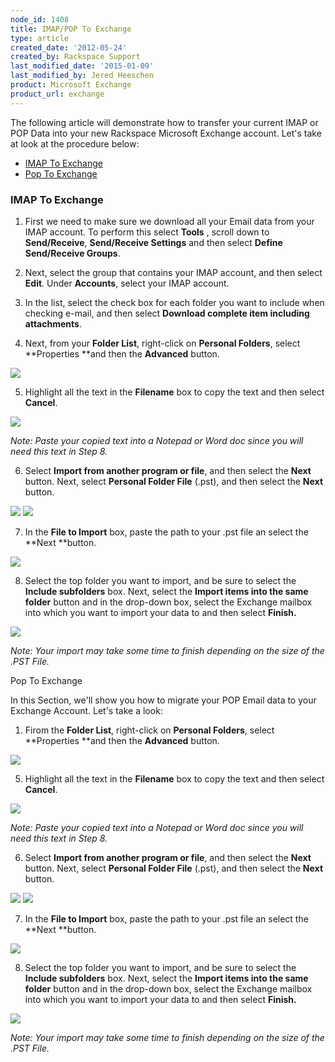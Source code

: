 ```yaml
---
node_id: 1408
title: IMAP/POP To Exchange
type: article
created_date: '2012-05-24'
created_by: Rackspace Support
last_modified_date: '2015-01-09'
last_modified_by: Jered Heeschen
product: Microsoft Exchange
product_url: exchange
---
```


<div>

<div>

<span><span><span>The following article will demonstrate how to transfer
your current IMAP or POP Data into your new Rackspace Microsoft Exchange
account. Let's take at look at the procedure below:</span></span></span>

</div>

-   <span>[<span><span>IMAP To Exchange</span></span>](#IMAP)</span>
-   <span>[<span><span>Pop To Exchange</span></span>](#POP)</span>

<div>

<span><span><span><span></span></span></span></span>

</div>

<div>



</div>

### <span><span><span><span>IMAP To Exchange</span></span></span></span>

<div>



</div>

1.  <div>

    <span><span><span><span>First we need to make sure we download all
    your Email data from your IMAP account. To perform this select
    </span>**Tools** , scroll down to **Send/Receive**, **Send/Receive
    Settings** and then select **Define Send/Receive
    Groups**.</span></span></span>

    </div>

<!-- -->

2.  <div>

    <span><span><span>Next, select the group that contains your IMAP
    account, and then select **Edit**. Under **Accounts**, select your
    IMAP account.</span></span></span>

    </div>

3.  <div>

    <span><span><span>In the list, select the check box for each folder
    you want to include when checking e-mail, and then select **Download
    complete item including attachments**.</span></span></span>

    </div>

4.  <span><span><span>Next, from your **Folder List**, right-click
    on **Personal Folders**, select **Properties **and then
    the **Advanced** button.</span></span></span>

<div>

![](http://c15047832.r32.cf2.rackcdn.com/1.png)

</div>

<div>



</div>

5.  <span><span><span>Highlight all the text in the **Filename** box to
    copy the text and then select **Cancel**.</span></span></span>

<div>

![](http://c15047832.r32.cf2.rackcdn.com/three.png)

</div>

<div>



</div>

<div>

*<span><span><span>Note: Paste your copied text into a Notepad or Word
doc since you will need this text in Step 8.</span></span></span>*

</div>

6.  <span><span><span>Select **Import from another program or file**,
    and then select the **Next** button. Next, select **Personal Folder
    File** (.pst), and then select
    the **Next** button.</span></span></span>

<div>

![](http://c15047832.r32.cf2.rackcdn.com/5.png)
 ![](http://c15047832.r32.cf2.rackcdn.com/6.png)

</div>

<div>



</div>

7.  <div>

    <span><span><span>In the **File to Import** box, paste the path to
    your .pst file an select the **Next **button.</span></span></span>

    </div>

<div>

![](http://c15047832.r32.cf2.rackcdn.com/7.png)

</div>

<div>



</div>

8.  <span><span><span>Select the top folder you want to import, and be
    sure to select the **Include
    subfolders** box. </span></span></span><span><span><span>Next,
    select the **Import items into the same folder** button and
    </span></span></span><span><span><span><span>i</span></span></span><span><span>n
    the drop-down box, select the Exchange mailbox into which you want
    to import your data to and then
    select **Finish.**</span></span></span>

<div>

![](http://c15047832.r32.cf2.rackcdn.com/10.png)

</div>

<div>



</div>

<div>

*<span><span><span>Note: </span></span></span><span><span><span>Your
import may take some time to finish depending on the size of the .PST
File.</span></span></span>*

</div>

<div>



</div>

<div>



</div>

<div>

<span><span><span><span></span></span></span></span>

</div>

<div>



</div>

<div>

<span><span><span><span>Pop To Exchange</span></span></span></span>

</div>

<div>

<div>

<span><span><span>In this Section, we'll show you how to migrate your
POP Email data to your Exchange Account. Let's take a
look:</span></span></span>

</div>



1.  <span><span><span>Firom the **Folder List**, right-click
    on **Personal Folders**, select **Properties **and then
    the **Advanced** button.</span></span></span>

<div>

![](http://c15047832.r32.cf2.rackcdn.com/1.png)

</div>

<div>



</div>

5.  <span><span><span>Highlight all the text in the **Filename** box to
    copy the text and then select **Cancel**.</span></span></span>

<div>

![](http://c15047832.r32.cf2.rackcdn.com/three.png)

</div>

<div>



</div>

<div>

*<span><span><span>Note: Paste your copied text into a Notepad or Word
doc since you will need this text in Step 8.</span></span></span>*

</div>

6.  <span><span><span>Select **Import from another program or file**,
    and then select the **Next** button. Next, select **Personal Folder
    File** (.pst), and then select
    the **Next** button.</span></span></span>

<div>

![](http://c15047832.r32.cf2.rackcdn.com/5.png)
 ![](http://c15047832.r32.cf2.rackcdn.com/6.png)

</div>

<div>



</div>

7.  <div>

    <span><span><span>In the **File to Import** box, paste the path to
    your .pst file an select the **Next **button.</span></span></span>

    </div>

<div>

![](http://c15047832.r32.cf2.rackcdn.com/7.png)

</div>

<div>



</div>

8.  <span><span><span>Select the top folder you want to import, and be
    sure to select the **Include
    subfolders** box. </span></span></span><span><span><span>Next,
    select the **Import items into the same folder** button
    and </span></span></span><span><span><span><span>i</span></span></span><span><span>n
    the drop-down box, select the Exchange mailbox into which you want
    to import your data to and then
    select **Finish.**</span></span></span>

<div>

![](http://c15047832.r32.cf2.rackcdn.com/10.png)

</div>

<div>



</div>

<div>

*<span><span><span>Note: </span></span></span><span><span><span>Your
import may take some time to finish depending on the size of the .PST
File.</span></span></span>*

</div>

</div>

</div>

